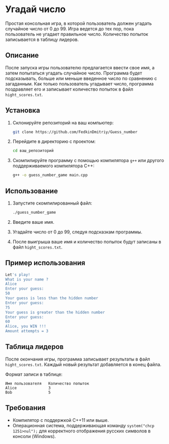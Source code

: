 # Угадай число

Простая консольная игра, в которой пользователь должен угадать случайное число от 0 до 99. Игра ведется до тех пор, пока пользователь не угадает правильное число. Количество попыток записывается в таблицу лидеров.

## Описание

После запуска игры пользователю предлагается ввести свое имя, а затем попытаться угадать случайное число. Программа будет подсказывать, больше или меньше введенное число по сравнению с загаданным. Как только пользователь угадывает число, программа поздравляет его и записывает количество попыток в файл `hight_scores.txt`.

## Установка

1. Склонируйте репозиторий на ваш компьютер:

   ```bash
   git clone https://github.com/FedkinDmitriy/Guess_number
   ```

2. Перейдите в директорию с проектом:

   ```bash
   cd ваш_репозиторий
   ```

3. Скомпилируйте программу с помощью компилятора `g++` или другого поддерживаемого компилятора C++:

   ```bash
   g++ -o guess_number_game main.cpp
   ```

## Использование

1. Запустите скомпилированный файл:

   ```bash
   ./guess_number_game
   ```

2. Введите ваше имя.
3. Угадайте число от 0 до 99, следуя подсказкам программы.
4. После выигрыша ваше имя и количество попыток будут записаны в файл `hight_scores.txt`.

## Пример использования

```bash
Let's play!
What is your name ?
Alice
Enter your guess:
50
Your guess is less than the hidden number
Enter your guess:
75
Your guess is greater than the hidden number
Enter your guess:
60
Alice, you WIN !!!
Amount attempts = 3
```

## Таблица лидеров

После окончания игры, программа записывает результаты в файл `hight_scores.txt`. Каждый новый результат добавляется в конец файла.

Формат записи в таблице:

```
Имя пользователя   Количество попыток
Alice              3
Bob                5
```

## Требования

- Компилятор с поддержкой C++11 или выше.
- Операционная система, поддерживающая команду `system("chcp 1251>nul");` для корректного отображения русских символов в консоли (Windows).
